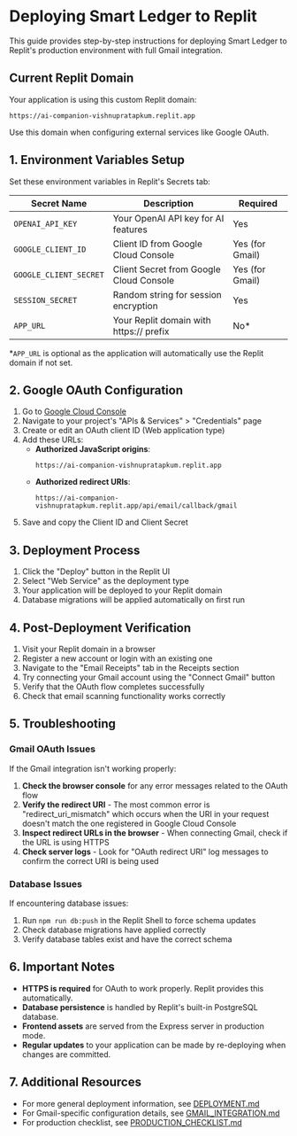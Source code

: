 # Deploying Smart Ledger to Replit

This guide provides step-by-step instructions for deploying Smart Ledger to Replit's production environment with full Gmail integration.

## Current Replit Domain

Your application is using this custom Replit domain:
```
https://ai-companion-vishnupratapkum.replit.app
```

Use this domain when configuring external services like Google OAuth.

## 1. Environment Variables Setup

Set these environment variables in Replit's Secrets tab:

| Secret Name | Description | Required |
|-------------|-------------|----------|
| `OPENAI_API_KEY` | Your OpenAI API key for AI features | Yes |
| `GOOGLE_CLIENT_ID` | Client ID from Google Cloud Console | Yes (for Gmail) |
| `GOOGLE_CLIENT_SECRET` | Client Secret from Google Cloud Console | Yes (for Gmail) |
| `SESSION_SECRET` | Random string for session encryption | Yes |
| `APP_URL` | Your Replit domain with https:// prefix | No* |

*`APP_URL` is optional as the application will automatically use the Replit domain if not set.

## 2. Google OAuth Configuration

1. Go to [Google Cloud Console](https://console.cloud.google.com/)
2. Navigate to your project's "APIs & Services" > "Credentials" page
3. Create or edit an OAuth client ID (Web application type)
4. Add these URLs:
   - **Authorized JavaScript origins**: 
     ```
     https://ai-companion-vishnupratapkum.replit.app
     ```
   - **Authorized redirect URIs**:
     ```
     https://ai-companion-vishnupratapkum.replit.app/api/email/callback/gmail
     ```
5. Save and copy the Client ID and Client Secret

## 3. Deployment Process

1. Click the "Deploy" button in the Replit UI
2. Select "Web Service" as the deployment type
3. Your application will be deployed to your Replit domain
4. Database migrations will be applied automatically on first run

## 4. Post-Deployment Verification

1. Visit your Replit domain in a browser
2. Register a new account or login with an existing one
3. Navigate to the "Email Receipts" tab in the Receipts section
4. Try connecting your Gmail account using the "Connect Gmail" button
5. Verify that the OAuth flow completes successfully
6. Check that email scanning functionality works correctly

## 5. Troubleshooting

### Gmail OAuth Issues

If the Gmail integration isn't working properly:

1. **Check the browser console** for any error messages related to the OAuth flow
2. **Verify the redirect URI** - The most common error is "redirect_uri_mismatch" which occurs when the URI in your request doesn't match the one registered in Google Cloud Console
3. **Inspect redirect URLs in the browser** - When connecting Gmail, check if the URL is using HTTPS
4. **Check server logs** - Look for "OAuth redirect URI" log messages to confirm the correct URI is being used

### Database Issues

If encountering database issues:

1. Run `npm run db:push` in the Replit Shell to force schema updates
2. Check database migrations have applied correctly
3. Verify database tables exist and have the correct schema

## 6. Important Notes

- **HTTPS is required** for OAuth to work properly. Replit provides this automatically.
- **Database persistence** is handled by Replit's built-in PostgreSQL database.
- **Frontend assets** are served from the Express server in production mode.
- **Regular updates** to your application can be made by re-deploying when changes are committed.

## 7. Additional Resources

- For more general deployment information, see [DEPLOYMENT.md](DEPLOYMENT.md)
- For Gmail-specific configuration details, see [GMAIL_INTEGRATION.md](GMAIL_INTEGRATION.md)
- For production checklist, see [PRODUCTION_CHECKLIST.md](PRODUCTION_CHECKLIST.md)